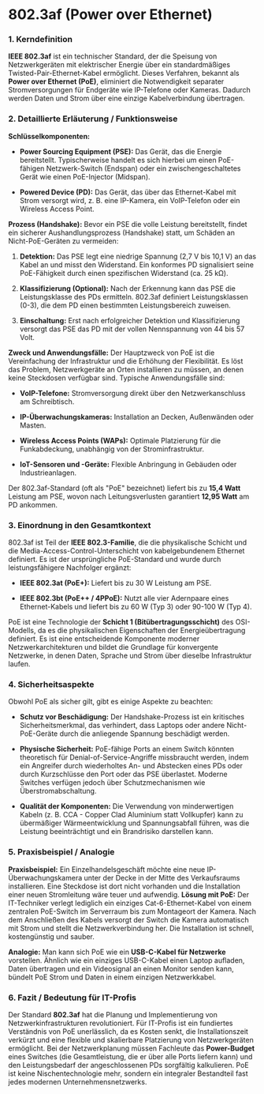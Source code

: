# 802.3af (Power over Ethernet)

### 1. Kerndefinition

**IEEE 802.3af** ist ein technischer Standard, der die Speisung von Netzwerkgeräten mit elektrischer Energie über ein standardmäßiges Twisted-Pair-Ethernet-Kabel ermöglicht. Dieses Verfahren, bekannt als **Power over Ethernet (PoE)**, eliminiert die Notwendigkeit separater Stromversorgungen für Endgeräte wie IP-Telefone oder Kameras. Dadurch werden Daten und Strom über eine einzige Kabelverbindung übertragen.

### 2. Detaillierte Erläuterung / Funktionsweise

**Schlüsselkomponenten:**

- **Power Sourcing Equipment (PSE):** Das Gerät, das die Energie bereitstellt. Typischerweise handelt es sich hierbei um einen PoE-fähigen Netzwerk-Switch (Endspan) oder ein zwischengeschaltetes Gerät wie einen PoE-Injector (Midspan).
    
- **Powered Device (PD):** Das Gerät, das über das Ethernet-Kabel mit Strom versorgt wird, z. B. eine IP-Kamera, ein VoIP-Telefon oder ein Wireless Access Point.
    

**Prozess (Handshake):** Bevor ein PSE die volle Leistung bereitstellt, findet ein sicherer Aushandlungsprozess (Handshake) statt, um Schäden an Nicht-PoE-Geräten zu vermeiden:

1. **Detektion:** Das PSE legt eine niedrige Spannung (2,7 V bis 10,1 V) an das Kabel an und misst den Widerstand. Ein konformes PD signalisiert seine PoE-Fähigkeit durch einen spezifischen Widerstand (ca. 25 kΩ).
    
2. **Klassifizierung (Optional):** Nach der Erkennung kann das PSE die Leistungsklasse des PDs ermitteln. 802.3af definiert Leistungsklassen (0-3), die dem PD einen bestimmten Leistungsbereich zuweisen.
    
3. **Einschaltung:** Erst nach erfolgreicher Detektion und Klassifizierung versorgt das PSE das PD mit der vollen Nennspannung von 44 bis 57 Volt.
    

**Zweck und Anwendungsfälle:** Der Hauptzweck von PoE ist die Vereinfachung der Infrastruktur und die Erhöhung der Flexibilität. Es löst das Problem, Netzwerkgeräte an Orten installieren zu müssen, an denen keine Steckdosen verfügbar sind. Typische Anwendungsfälle sind:

- **VoIP-Telefone:** Stromversorgung direkt über den Netzwerkanschluss am Schreibtisch.
    
- **IP-Überwachungskameras:** Installation an Decken, Außenwänden oder Masten.
    
- **Wireless Access Points (WAPs):** Optimale Platzierung für die Funkabdeckung, unabhängig von der Strominfrastruktur.
    
- **IoT-Sensoren und -Geräte:** Flexible Anbringung in Gebäuden oder Industrieanlagen.
    

Der 802.3af-Standard (oft als "PoE" bezeichnet) liefert bis zu **15,4 Watt** Leistung am PSE, wovon nach Leitungsverlusten garantiert **12,95 Watt** am PD ankommen.

### 3. Einordnung in den Gesamtkontext

802.3af ist Teil der **IEEE 802.3-Familie**, die die physikalische Schicht und die Media-Access-Control-Unterschicht von kabelgebundenem Ethernet definiert. Es ist der ursprüngliche PoE-Standard und wurde durch leistungsfähigere Nachfolger ergänzt:

- **IEEE 802.3at (PoE+):** Liefert bis zu 30 W Leistung am PSE.
    
- **IEEE 802.3bt (PoE++ / 4PPoE):** Nutzt alle vier Adernpaare eines Ethernet-Kabels und liefert bis zu 60 W (Typ 3) oder 90-100 W (Typ 4).
    

PoE ist eine Technologie der **Schicht 1 (Bitübertragungsschicht)** des OSI-Modells, da es die physikalischen Eigenschaften der Energieübertragung definiert. Es ist eine entscheidende Komponente moderner Netzwerkarchitekturen und bildet die Grundlage für konvergente Netzwerke, in denen Daten, Sprache und Strom über dieselbe Infrastruktur laufen.

### 4. Sicherheitsaspekte

Obwohl PoE als sicher gilt, gibt es einige Aspekte zu beachten:

- **Schutz vor Beschädigung:** Der Handshake-Prozess ist ein kritisches Sicherheitsmerkmal, das verhindert, dass Laptops oder andere Nicht-PoE-Geräte durch die anliegende Spannung beschädigt werden.
    
- **Physische Sicherheit:** PoE-fähige Ports an einem Switch könnten theoretisch für Denial-of-Service-Angriffe missbraucht werden, indem ein Angreifer durch wiederholtes An- und Abstecken eines PDs oder durch Kurzschlüsse den Port oder das PSE überlastet. Moderne Switches verfügen jedoch über Schutzmechanismen wie Überstromabschaltung.
    
- **Qualität der Komponenten:** Die Verwendung von minderwertigen Kabeln (z. B. CCA - Copper Clad Aluminium statt Vollkupfer) kann zu übermäßiger Wärmeentwicklung und Spannungsabfall führen, was die Leistung beeinträchtigt und ein Brandrisiko darstellen kann.
    

### 5. Praxisbeispiel / Analogie

**Praxisbeispiel:** Ein Einzelhandelsgeschäft möchte eine neue IP-Überwachungskamera unter der Decke in der Mitte des Verkaufsraums installieren. Eine Steckdose ist dort nicht vorhanden und die Installation einer neuen Stromleitung wäre teuer und aufwendig. **Lösung mit PoE:** Der IT-Techniker verlegt lediglich ein einziges Cat-6-Ethernet-Kabel von einem zentralen PoE-Switch im Serverraum bis zum Montageort der Kamera. Nach dem Anschließen des Kabels versorgt der Switch die Kamera automatisch mit Strom und stellt die Netzwerkverbindung her. Die Installation ist schnell, kostengünstig und sauber.

**Analogie:** Man kann sich PoE wie ein **USB-C-Kabel für Netzwerke** vorstellen. Ähnlich wie ein einziges USB-C-Kabel einen Laptop aufladen, Daten übertragen und ein Videosignal an einen Monitor senden kann, bündelt PoE Strom und Daten in einem einzigen Netzwerkkabel.

### 6. Fazit / Bedeutung für IT-Profis

Der Standard **802.3af** hat die Planung und Implementierung von Netzwerkinfrastrukturen revolutioniert. Für IT-Profis ist ein fundiertes Verständnis von PoE unerlässlich, da es Kosten senkt, die Installationszeit verkürzt und eine flexible und skalierbare Platzierung von Netzwerkgeräten ermöglicht. Bei der Netzwerkplanung müssen Fachleute das **Power-Budget** eines Switches (die Gesamtleistung, die er über alle Ports liefern kann) und den Leistungsbedarf der angeschlossenen PDs sorgfältig kalkulieren. PoE ist keine Nischentechnologie mehr, sondern ein integraler Bestandteil fast jedes modernen Unternehmensnetzwerks.